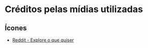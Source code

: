 # Créditos pelas mídias utilizadas

## Ícones

- [Reddit - Explore o que quiser](https://www.reddit.com/)